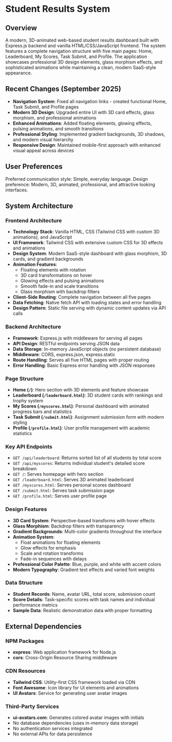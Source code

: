 # Student Results System

## Overview

A modern, 3D-animated web-based student results dashboard built with Express.js backend and vanilla HTML/CSS/JavaScript frontend. The system features a complete navigation structure with five main pages: Home, Leaderboard, My Scores, Task Submit, and Profile. The application showcases professional 3D design elements, glass morphism effects, and sophisticated animations while maintaining a clean, modern SaaS-style appearance.

## Recent Changes (September 2025)

- **Navigation System**: Fixed all navigation links - created functional Home, Task Submit, and Profile pages
- **Modern 3D Design**: Upgraded entire UI with 3D card effects, glass morphism, and professional animations
- **Enhanced Animations**: Added floating elements, glowing effects, pulsing animations, and smooth transitions
- **Professional Styling**: Implemented gradient backgrounds, 3D shadows, and modern visual hierarchy
- **Responsive Design**: Maintained mobile-first approach with enhanced visual appeal across devices

## User Preferences

Preferred communication style: Simple, everyday language.
Design preference: Modern, 3D, animated, professional, and attractive looking interfaces.

## System Architecture

### Frontend Architecture
- **Technology Stack**: Vanilla HTML, CSS (Tailwind CSS with custom 3D animations), and JavaScript
- **UI Framework**: Tailwind CSS with extensive custom CSS for 3D effects and animations
- **Design System**: Modern SaaS-style dashboard with glass morphism, 3D cards, and gradient backgrounds
- **Animation Features**: 
  - Floating elements with rotation
  - 3D card transformations on hover
  - Glowing effects and pulsing animations
  - Smooth fade-in and scale transitions
  - Glass morphism with backdrop filters
- **Client-Side Routing**: Complete navigation between all five pages
- **Data Fetching**: Native fetch API with loading states and error handling
- **Design Pattern**: Static file serving with dynamic content updates via API calls

### Backend Architecture
- **Framework**: Express.js with middleware for serving all pages
- **API Design**: RESTful endpoints serving JSON data
- **Data Storage**: In-memory JavaScript objects (no persistent database)
- **Middleware**: CORS, express.json, express.static
- **Route Handling**: Serves all five HTML pages with proper routing
- **Error Handling**: Basic Express error handling with JSON responses

### Page Structure
- **Home (`/`)**: Hero section with 3D elements and feature showcase
- **Leaderboard (`/leaderboard.html`)**: 3D student cards with rankings and trophy system
- **My Scores (`/myscores.html`)**: Personal dashboard with animated progress bars and statistics
- **Task Submit (`/submit.html`)**: Assignment submission form with modern styling
- **Profile (`/profile.html`)**: User profile management with academic statistics

### Key API Endpoints
- `GET /api/leaderboard`: Returns sorted list of all students by total score
- `GET /api/myscores`: Returns individual student's detailed score breakdown
- `GET /`: Serves homepage with hero section
- `GET /leaderboard.html`: Serves 3D animated leaderboard
- `GET /myscores.html`: Serves personal scores dashboard
- `GET /submit.html`: Serves task submission page
- `GET /profile.html`: Serves user profile page

### Design Features
- **3D Card System**: Perspective-based transforms with hover effects
- **Glass Morphism**: Backdrop filters with transparency
- **Gradient Backgrounds**: Multi-color gradients throughout the interface
- **Animation System**: 
  - Float animations for floating elements
  - Glow effects for emphasis
  - Scale and rotation transforms
  - Fade-in sequences with delays
- **Professional Color Palette**: Blue, purple, and white with accent colors
- **Modern Typography**: Gradient text effects and varied font weights

### Data Structure
- **Student Records**: Name, avatar URL, total score, submission count
- **Score Details**: Task-specific scores with task names and individual performance metrics
- **Sample Data**: Realistic demonstration data with proper formatting

## External Dependencies

### NPM Packages
- **express**: Web application framework for Node.js
- **cors**: Cross-Origin Resource Sharing middleware

### CDN Resources
- **Tailwind CSS**: Utility-first CSS framework loaded via CDN
- **Font Awesome**: Icon library for UI elements and animations
- **UI Avatars**: Service for generating user avatar images

### Third-Party Services
- **ui-avatars.com**: Generates colored avatar images with initials
- No database dependencies (uses in-memory data storage)
- No authentication services integrated
- No external APIs for data persistence
